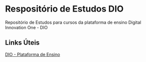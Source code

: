 # Respositório de Estudos DIO
Repositório de Estudos para cursos da plataforma de ensino Digital Innovation One - DIO


## Links Úteis

[DIO - Plataforma de Ensino](https://web.dio.me/home)

